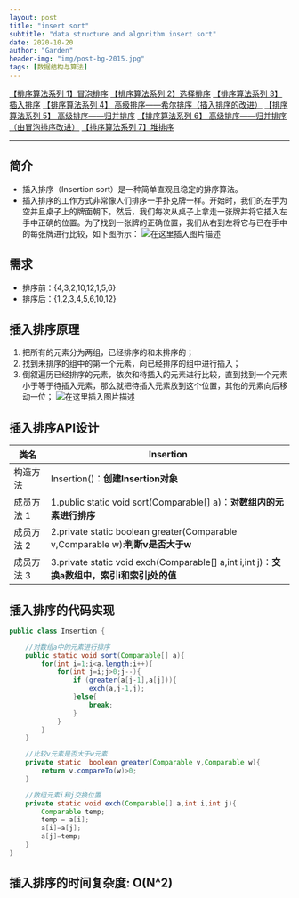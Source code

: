 ```yaml
---
layout: post
title: "insert sort"
subtitle: "data structure and algorithm insert sort"
date: 2020-10-20
author: "Garden"
header-img: "img/post-bg-2015.jpg"
tags: [数据结构与算法]
---
```


[【排序算法系列 1】冒泡排序](https://blog.csdn.net/weixin_44870909/article/details/109190837)
[【排序算法系列 2】选择排序](https://blog.csdn.net/weixin_44870909/article/details/109191134)
[【排序算法系列 3】 插入排序](https://blog.csdn.net/weixin_44870909/article/details/109191243)
[【排序算法系列 4】 高级排序——希尔排序（插入排序的改进）](https://blog.csdn.net/weixin_44870909/article/details/109191408)
[【排序算法系列 5】 高级排序——归并排序](https://blog.csdn.net/weixin_44870909/article/details/109191614)
[【排序算法系列 6】 高级排序——归并排序（由冒泡排序改进）](https://blog.csdn.net/weixin_44870909/article/details/109192101)
[【排序算法系列 7】堆排序](https://blog.csdn.net/weixin_44870909/article/details/110728319)

---
## 简介
* 插入排序（Insertion sort）是一种简单直观且稳定的排序算法。
* 插入排序的工作方式非常像人们排序一手扑克牌一样。开始时，我们的左手为空并且桌子上的牌面朝下。然后，我们每次从桌子上拿走一张牌并将它插入左手中正确的位置。为了找到一张牌的正确位置，我们从右到左将它与已在手中的每张牌进行比较，如下图所示：
![在这里插入图片描述](https://img-blog.csdnimg.cn/20201020223647151.png?x-oss-process=image/watermark,type_ZmFuZ3poZW5naGVpdGk,shadow_10,text_aHR0cHM6Ly9ibG9nLmNzZG4ubmV0L3dlaXhpbl80NDg3MDkwOQ==,size_16,color_FFFFFF,t_70#pic_center)

## 需求
* 排序前：{4,3,2,10,12,1,5,6}
* 排序后：{1,2,3,4,5,6,10,12}

## 插入排序原理
1. 把所有的元素分为两组，已经排序的和未排序的；
2. 找到未排序的组中的第一个元素，向已经排序的组中进行插入；
3. 倒叙遍历已经排序的元素，依次和待插入的元素进行比较，直到找到一个元素小于等于待插入元素，那么就把待插入元素放到这个位置，其他的元素向后移动一位；
![在这里插入图片描述](https://img-blog.csdnimg.cn/20201020223828102.png?x-oss-process=image/watermark,type_ZmFuZ3poZW5naGVpdGk,shadow_10,text_aHR0cHM6Ly9ibG9nLmNzZG4ubmV0L3dlaXhpbl80NDg3MDkwOQ==,size_16,color_FFFFFF,t_70#pic_center)


## 插入排序API设计
| 类名        | Insertion                                                    |
| ----------- | ------------------------------------------------------------ |
| 构造方法    | Insertion()：**创建Insertion对象**                           |
| 成员方法 1  | 1.public static void sort(Comparable[] a)：**对数组内的元素进行排序** |
| 成员方法  2 | 2.private static boolean greater(Comparable v,Comparable w):**判断v是否大于w** |
| 成员方法 3  | 3.private static void exch(Comparable[] a,int i,int j)：**交换a数组中，索引i和索引j处的值** |


## 插入排序的代码实现

```java
public class Insertion {

    //对数组a中的元素进行排序
    public static void sort(Comparable[] a){
        for(int i=1;i<a.length;i++){
            for(int j=i;j>0;j--){
                if (greater(a[j-1],a[j])){
                    exch(a,j-1,j);
                }else{
                    break;
                }
            }
        }
    }

    //比较v元素是否大于w元素
    private static  boolean greater(Comparable v,Comparable w){
        return v.compareTo(w)>0;
    }

    //数组元素i和j交换位置
    private static void exch(Comparable[] a,int i,int j){
        Comparable temp;
        temp = a[i];
        a[i]=a[j];
        a[j]=temp;
    }
}

```
## 插入排序的时间复杂度: O(N^2)